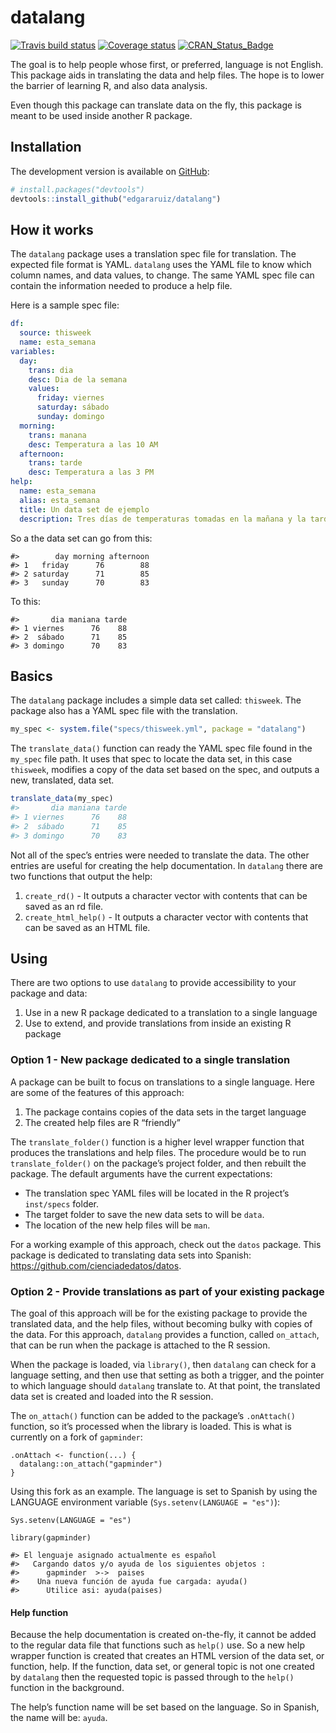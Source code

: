 datalang
================

[![Travis build
status](https://travis-ci.org/edgararuiz/datalang.svg?branch=master)](https://travis-ci.org/edgararuiz/datalang)
[![Coverage
status](https://codecov.io/gh/edgararuiz/datalang/branch/master/graph/badge.svg)](https://codecov.io/github/edgararuiz/datalang?branch=master)
[![CRAN\_Status\_Badge](http://www.r-pkg.org/badges/version/datalang)](http://cran.r-project.org/package=datalang)

The goal is to help people whose first, or preferred, language is not
English. This package aids in translating the data and help files. The
hope is to lower the barrier of learning R, and also data analysis.

Even though this package can translate data on the fly, this package is
meant to be used inside another R package.

## Installation

The development version is available on [GitHub](https://github.com/):

``` r
# install.packages("devtools")
devtools::install_github("edgararuiz/datalang")
```

## How it works

The `datalang` package uses a translation spec file for translation. The
expected file format is YAML. `datalang` uses the YAML file to know
which column names, and data values, to change. The same YAML spec file
can contain the information needed to produce a help file.

Here is a sample spec file:

``` yaml
df:
  source: thisweek
  name: esta_semana
variables:
  day:
    trans: dia
    desc: Dia de la semana
    values:
      friday: viernes
      saturday: sábado
      sunday: domingo
  morning:
    trans: manana
    desc: Temperatura a las 10 AM
  afternoon:
    trans: tarde
    desc: Temperatura a las 3 PM
help:
  name: esta_semana
  alias: esta_semana
  title: Un data set de ejemplo
  description: Tres días de temperaturas tomadas en la mañana y la tarde
```

So a the data set can go from this:

    #>        day morning afternoon
    #> 1   friday      76        88
    #> 2 saturday      71        85
    #> 3   sunday      70        83

To this:

    #>       dia maniana tarde
    #> 1 viernes      76    88
    #> 2  sábado      71    85
    #> 3 domingo      70    83

## Basics

The `datalang` package includes a simple data set called: `thisweek`.
The package also has a YAML spec file with the translation.

``` r
my_spec <- system.file("specs/thisweek.yml", package = "datalang")
```

The `translate_data()` function can ready the YAML spec file found in
the `my_spec` file path. It uses that spec to locate the data set, in
this case `thisweek`, modifies a copy of the data set based on the spec,
and outputs a new, translated, data set.

``` r
translate_data(my_spec)
#>       dia maniana tarde
#> 1 viernes      76    88
#> 2  sábado      71    85
#> 3 domingo      70    83
```

Not all of the spec’s entries were needed to translate the data. The
other entries are useful for creating the help documentation. In
`datalang` there are two functions that output the help:

1.  `create_rd()` - It outputs a character vector with contents that can
    be saved as an rd file.
2.  `create_html_help()` - It outputs a character vector with contents
    that can be saved as an HTML file.

## Using

There are two options to use `datalang` to provide accessibility to your
package and data:

1.  Use in a new R package dedicated to a translation to a single
    language
2.  Use to extend, and provide translations from inside an existing R
    package

### Option 1 - New package dedicated to a single translation

A package can be built to focus on translations to a single language.
Here are some of the features of this approach:

1.  The package contains copies of the data sets in the target language
2.  The created help files are R “friendly”

The `translate_folder()` function is a higher level wrapper function
that produces the translations and help files. The procedure would be to
run `translate_folder()` on the package’s project folder, and then
rebuilt the package. The default arguments have the current
expectations:

  - The translation spec YAML files will be located in the R project’s
    `inst/specs` folder.
  - The target folder to save the new data sets to will be `data`.
  - The location of the new help files will be `man`.

For a working example of this approach, check out the `datos` package.
This package is dedicated to translating data sets into Spanish:
<https://github.com/cienciadedatos/datos>.

### Option 2 - Provide translations as part of your existing package

The goal of this approach will be for the existing package to provide
the translated data, and the help files, without becoming bulky with
copies of the data. For this approach, `datalang` provides a function,
called `on_attach`, that can be run when the package is attached to the
R session.

When the package is loaded, via `library()`, then `datalang` can check
for a language setting, and then use that setting as both a trigger, and
the pointer to which language should `datalang` translate to. At that
point, the translated data set is created and loaded into the R session.

The `on_attach()` function can be added to the package’s `.onAttach()`
function, so it’s processed when the library is loaded. This is what is
currently on a fork of `gapminder`:

    .onAttach <- function(...) {
      datalang::on_attach("gapminder")
    }

Using this fork as an example. The language is set to Spanish by using
the LANGUAGE environment variable (`Sys.setenv(LANGUAGE = "es")`):

    Sys.setenv(LANGUAGE = "es")
    
    library(gapminder)
    
    #> El lenguaje asignado actualmente es español  
    #>   Cargando datos y/o ayuda de los siguientes objetos : 
    #>      gapminder  >->  paises 
    #>    Una nueva función de ayuda fue cargada: ayuda() 
    #>      Utilice asi: ayuda(paises)

#### Help function

Because the help documentation is created on-the-fly, it cannot be added
to the regular data file that functions such as `help()` use. So a new
help wrapper function is created that creates an HTML version of the
data set, or function, help. If the function, data set, or general topic
is not one created by `datalang` then the requested topic is passed
through to the `help()` function in the background.

The help’s function name will be set based on the language. So in
Spanish, the name will be: `ayuda`.
